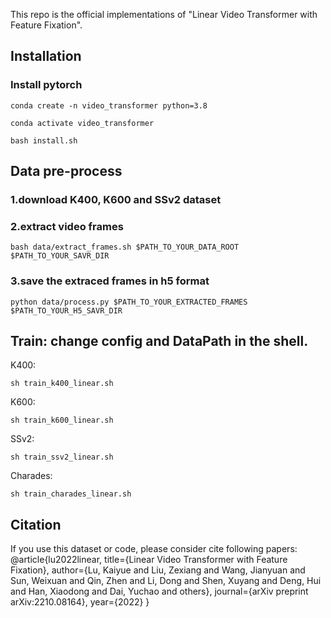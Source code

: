 This repo is the official implementations of "Linear Video Transformer with Feature Fixation". 
## Installation

### Install pytorch

```
conda create -n video_transformer python=3.8

conda activate video_transformer

bash install.sh
```
## Data pre-process

### 1.download K400, K600 and SSv2 dataset
### 2.extract video frames
```
bash data/extract_frames.sh $PATH_TO_YOUR_DATA_ROOT $PATH_TO_YOUR_SAVR_DIR
```
### 3.save the extraced frames in h5 format
```
python data/process.py $PATH_TO_YOUR_EXTRACTED_FRAMES $PATH_TO_YOUR_H5_SAVR_DIR
```
## Train: change config and DataPath in the shell.

K400:
```
sh train_k400_linear.sh 
```

K600:
```
sh train_k600_linear.sh 
```

SSv2:
```
sh train_ssv2_linear.sh 
```

Charades:
```
sh train_charades_linear.sh 
```
## Citation
If you use this dataset or code, please consider cite following papers:
@article{lu2022linear,
  title={Linear Video Transformer with Feature Fixation},
  author={Lu, Kaiyue and Liu, Zexiang and Wang, Jianyuan and Sun, Weixuan and Qin, Zhen and Li, Dong and Shen, Xuyang and Deng, Hui and Han, Xiaodong and Dai, Yuchao and others},
  journal={arXiv preprint arXiv:2210.08164},
  year={2022}
}
